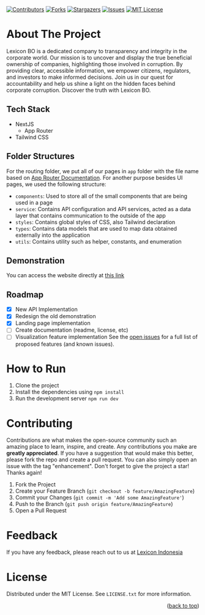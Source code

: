 <a name="readme-top"></a>

[![Contributors][contributors-shield]][contributors-url]
[![Forks][forks-shield]][forks-url]
[![Stargazers][stars-shield]][stars-url]
[![Issues][issues-shield]][issues-url]
[![MIT License][license-shield]][license-url]

# About The Project
Lexicon BO is a dedicated company to transparency and integrity in the corporate world. Our mission is to uncover and display the true beneficial ownership of companies, highlighting those involved in corruption. By providing clear, accessible information, we empower citizens, regulators, and investors to make informed decisions. Join us in our quest for accountability and help us shine a light on the hidden faces behind corporate corruption. Discover the truth with Lexicon BO.

## Tech Stack
* NextJS
    * App Router
* Tailwind CSS

## Folder Structures
For the routing folder, we put all of our pages in ```app``` folder with the file name based on [App Router Documentation](https://nextjs.org/docs/getting-started/project-structure#app-routing-conventions). For another purpose besides UI pages, we used the following structure:
* ```components```: Used to store all of the small components that are being used in a page
* ```service```: Contains API configuration and API services, acted as a data layer that contains communication to the outside of the app
* ```styles```: Contains global styles of CSS, also Tailwind declaration
* ```types```: Contains data models that are used to map data obtained externally into the application
* ```utils```: Contains utility such as helper, constants, and enumeration

## Demonstration
You can access the website directly at [this link](https://bo.lexicon.id/)

## Roadmap
- [x] New API Implementation
- [x] Redesign the old demonstration
- [x] Landing page implementation
- [ ] Create documentation (readme, license, etc)
- [ ] Visualization feature implementation
See the [open issues](https://github.com/LexiconIndonesia/lexicon-bo/issues) for a full list of proposed features (and known issues).

# How to Run
1. Clone the project
2. Install the dependencies using ```npm install```
3. Run the development server ```npm run dev```

# Contributing
Contributions are what makes the open-source community such an amazing place to learn, inspire, and create. Any contributions you make are **greatly appreciated**.
If you have a suggestion that would make this better, please fork the repo and create a pull request. You can also simply open an issue with the tag "enhancement".
Don't forget to give the project a star! Thanks again!
1. Fork the Project
2. Create your Feature Branch (`git checkout -b feature/AmazingFeature`)
3. Commit your Changes (`git commit -m 'Add some AmazingFeature'`)
4. Push to the Branch (`git push origin feature/AmazingFeature`)
5. Open a Pull Request

# Feedback
If you have any feedback, please reach out to us at <a href="mailto:lexicon.indonesia.shared@gmail.com" target="_blank">Lexicon Indonesia</a>

<!-- LICENSE -->
# License
Distributed under the MIT License. See `LICENSE.txt` for more information.

<p align="right">(<a href="#readme-top">back to top</a>)</p>

<!-- Markdown Link and Images -->
[contributors-shield]: https://img.shields.io/github/contributors/LexiconIndonesia/lexicon-bo.svg?style=for-the-badge
[contributors-url]: https://github.com/LexiconIndonesia/lexicon-bo/graphs/contributors
[forks-shield]: https://img.shields.io/github/forks/LexiconIndonesia/lexicon-bo.svg?style=for-the-badge
[forks-url]: https://github.com/LexiconIndonesia/lexicon-bo/network/members
[stars-shield]: https://img.shields.io/github/stars/LexiconIndonesia/lexicon-bo.svg?style=for-the-badge
[stars-url]: https://github.com/LexiconIndonesia/lexicon-bo/stargazers
[issues-shield]: https://img.shields.io/github/issues/LexiconIndonesia/lexicon-bo.svg?style=for-the-badge
[issues-url]: https://github.com/LexiconIndonesia/lexicon-bo/issues
[license-shield]: https://img.shields.io/github/license/LexiconIndonesia/lexicon-bo.svg?style=for-the-badge
[license-url]: https://github.com/LexiconIndonesia/lexicon-bo/blob/master/LICENSE.md
